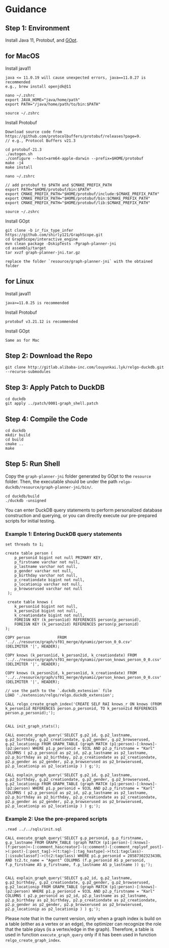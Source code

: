# Guidance
## Step 1: Environment
Install Java 11, Protobuf, and [GOpt](https://github.com/shirly121/GraphScope/tree/ir_fix_type_infer).

## for MacOS
Install java11 
```
java <= 11.0.19 will cause unexpected errors, java==11.0.27 is recommended
e.g., brew install openjdk@11

nano ~/.zshrc
export JAVA_HOME="java/home/path"
export PATH="/java/home/path/to/bin:$PATH"

source ~/.zshrc
```



Install Protobuf
```
Download source code from https://github.com/protocolbuffers/protobuf/releases?page=9.
// e.g., Protocol Buffers v21.3

cd protobuf-21.3
./autogen.sh
./configure --host=arm64-apple-darwin --prefix=$HOME/protobuf
make -j4
make install

nano ~/.zshrc

// add protobuf to $PATH and $CMAKE_PREFIX_PATH
export PATH="$HOME/protobuf/bin:$PATH"
export CMAKE_PREFIX_PATH="$HOME/protobuf/include:$CMAKE_PREFIX_PATH"
export CMAKE_PREFIX_PATH="$HOME/protobuf/bin:$CMAKE_PREFIX_PATH"
export CMAKE_PREFIX_PATH="$HOME/protobuf/lib:$CMAKE_PREFIX_PATH"

source ~/.zshrc
```

Install GOpt
```
git clone -b ir_fix_type_infer https://github.com/shirly121/GraphScope.git
cd GraphScope/interactive_engine
mvn clean package -DskipTests -Pgraph-planner-jni
cd assembly/target
tar xvzf graph-planner-jni.tar.gz

replace the folder `resource/graph-planner-jni` with the obtained folder
```

## for Linux
Install java11
```
java>=11.0.25 is recommended
```


Install Protobuf
```
protobuf v3.21.12 is recommended
```

Install GOpt
```
Same as for Mac
```

## Step 2: Download the Repo
```
git clone http://gitlab.alibaba-inc.com/louyunkai.lyk/relgo-duckdb.git --recurse-submodules
```

## Step 3: Apply Patch to DuckDB
```
cd duckdb
git apply ../patch/0001-graph_shell.patch
```

## Step 4: Compile the Code
```
cd duckdb
mkdir build
cd build
cmake ..
make
```

## Step 5: Run Shell
Copy the `graph-planner-jni` folder generated by GOpt to the `resource` folder. Then, the executable should be under the path `relgo-duckdb/resource/graph-planner-jni/bin/`.

```
cd duckdb/build
./duckdb -unsigned
```

You can enter DuckDB query statements to perform personalized database construction and querying, or you can directly execute our pre-prepared scripts for initial testing.

### Example 1: Entering DuckDB query statements
```
set threads to 1;

create table person (
    p_personid bigint not null PRIMARY KEY,
    p_firstname varchar not null,
    p_lastname varchar not null,
    p_gender varchar not null,
    p_birthday varchar not null,
    p_creationdate bigint not null,
    p_locationip varchar not null,
    p_browserused varchar not null
 );

 create table knows (
    k_person1id bigint not null,
    k_person2id bigint not null,
    k_creationdate bigint not null,
    FOREIGN KEY (k_person1id) REFERENCES person(p_personid),
    FOREIGN KEY (k_person2id) REFERENCES person(p_personid)
);

COPY person            FROM '../../resource/graph/sf01_merge/dynamic/person_0_0.csv'                      (DELIMITER '|', HEADER);

COPY knows (k_person1id, k_person2id, k_creationdate) FROM '../../resource/graph/sf01_merge/dynamic/person_knows_person_0_0.csv' (DELIMITER '|', HEADER);

COPY knows (k_person2id, k_person1id, k_creationdate) FROM '../../resource/graph/sf01_merge/dynamic/person_knows_person_0_0.csv' (DELIMITER '|', HEADER);

// use the path to the `.duckdb_extension` file
LOAD './extension/relgo/relgo.duckdb_extension';

CALL relgo_create_graph_index('CREATE SELF RAI knows_r ON knows (FROM k_person1id REFERENCES person.p_personid, TO k_person2id REFERENCES person.p_personid);');


CALL init_graph_stats();

CALL execute_graph_query('SELECT g.p2_id, g.p2_lastname, g.p2_birthday, g.p2_creationdate, g.p2_gender, g.p2_browserused, g.p2_locationip FROM GRAPH_TABLE (graph MATCH (p1:person)-[:knows]-(p2:person) WHERE p1.p_personid = 933L AND p2.p_firstname = "Karl" COLUMNS ( p2.p_personid as p2_id, p2.p_lastname as p2_lastname, p2.p_birthday as p2_birthday, p2.p_creationdate as p2_creationdate, p2.p_gender as p2_gender, p2.p_browserused as p2_browserused, p2.p_locationip as p2_locationip ) ) g;');

CALL explain_graph_query('SELECT g.p2_id, g.p2_lastname, g.p2_birthday, g.p2_creationdate, g.p2_gender, g.p2_browserused, g.p2_locationip FROM GRAPH_TABLE (graph MATCH (p1:person)-[:knows]-(p2:person) WHERE p1.p_personid = 933L AND p2.p_firstname = "Karl" COLUMNS ( p2.p_personid as p2_id, p2.p_lastname as p2_lastname, p2.p_birthday as p2_birthday, p2.p_creationdate as p2_creationdate, p2.p_gender as p2_gender, p2.p_browserused as p2_browserused, p2.p_locationip as p2_locationip ) ) g;');
```

### Example 2: Use the pre-prepared scripts
```
.read ../../sqls/init.sql

CALL execute_graph_query('SELECT g.p_personid, g.p_firstname, g.p_lastname FROM GRAPH_TABLE (graph MATCH (p1:person)-[:knows]-(f:person)<-[:comment_hascreator]-(c:comment)-[:comment_replyof_post]->(:post)-[:post_tag]->(t:tag)-[:tag_hastype]->(tc1:tagclass)-[:issubclassof]->(tc2:tagclass) WHERE p1.p_personid = 28587302323430L AND tc2.tc_name = "Agent" COLUMNS (f.p_personid AS p_personid, f.p_firstname AS p_firstname, f.p_lastname AS p_lastname )) g;');


CALL explain_graph_query('SELECT g.p2_id, g.p2_lastname, g.p2_birthday, g.p2_creationdate, g.p2_gender, g.p2_browserused, g.p2_locationip FROM GRAPH_TABLE (graph MATCH (p1:person)-[:knows]-(p2:person) WHERE p1.p_personid = 933L AND p2.p_firstname = "Karl" COLUMNS ( p2.p_personid as p2_id, p2.p_lastname as p2_lastname, p2.p_birthday as p2_birthday, p2.p_creationdate as p2_creationdate, p2.p_gender as p2_gender, p2.p_browserused as p2_browserused, p2.p_locationip as p2_locationip ) ) g;');

```


Please note that in the current version, only when a graph index is build on a table (either as a vertex or an edge), the optimizer can recognize the role that the table plays (is a vertex/edge in the graph).
Therefore, a table is used in function `execute_graph_query` only if it has been used in function `relgo_create_graph_index`.